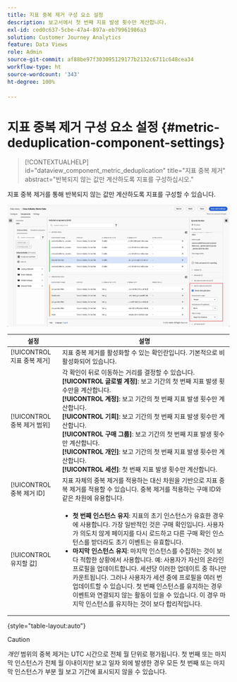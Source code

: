 ```yaml
---
title: 지표 중복 제거 구성 요소 설정
description: 보고서에서 첫 번째 지표 발생 횟수만 계산합니다.
exl-id: ced0c637-5cbe-47a4-897a-eb79961986a3
solution: Customer Journey Analytics
feature: Data Views
role: Admin
source-git-commit: af88be97f303095129177b2132c6711c648cea34
workflow-type: ht
source-wordcount: '343'
ht-degree: 100%

---
```


# 지표 중복 제거 구성 요소 설정 {#metric-deduplication-component-settings}

<!-- markdownlint-disable MD034 -->

>[!CONTEXTUALHELP]
>id="dataview_component_metric_deduplication"
>title="지표 중복 제거"
>abstract="반복되지 않는 값만 계산하도록 지표를 구성하십시오."

<!-- markdownlint-enable MD034 -->


지표 중복 제거를 통해 반복되지 않는 값만 계산하도록 지표를 구성할 수 있습니다.

![Metric deduplication](../assets/metric-deduplication.png)

| 설정 | 설명 |
| --- | --- |
| [!UICONTROL 지표 중복 제거] | 지표 중복 제거를 활성화할 수 있는 확인란입니다. 기본적으로 비활성화되어 있습니다. |
| [!UICONTROL 중복 제거 범위] | 각 확인이 뒤로 이동하는 거리를 결정할 수 있습니다.<br/>**[!UICONTROL 글로벌 계정&#x200B;]**: 보고 기간의 첫 번째 지표 발생 횟수만을 계산합니다.<br/>**[!UICONTROL 계정]**: 보고 기간의 첫 번째 지표 발생 횟수만 계산합니다.<br/>**[!UICONTROL 기회&#x200B;]**: 보고 기간의 첫 번째 지표 발생 횟수만 계산합니다.<br/>**[!UICONTROL 구매 그룹]**: 보고 기간의 첫 번째 지표 발생 횟수만 계산합니다.<br/>**[!UICONTROL 개인&#x200B;]**: 보고 기간의 첫 번째 지표 발생 횟수만 계산합니다.<br>**[!UICONTROL 세션]**: 첫 번째 지표 발생 횟수만 계산합니다.<br> |
| [!UICONTROL 중복 제거 ID] | 지표 자체의 중복 제거를 적용하는 대신 차원을 기반으로 지표 중복 제거를 적용할 수 있습니다. 중복 제거를 적용하는 구매 ID와 같은 차원에 유용합니다. |
| [!UICONTROL 유지할 값] | <ul><li>**첫 번째 인스턴스 유지**: 지표의 초기 인스턴스가 유효한 경우에 사용합니다. 가장 일반적인 것은 구매 확인입니다. 사용자가 의도치 않게 페이지를 다시 로드하고 다른 구매 확인 인스턴스를 받더라도 초기 이벤트는 유효합니다.</li><li>**마지막 인스턴스 유지**: 마지막 인스턴스를 수집하는 것이 보다 적합한 상황에서 사용합니다. 예: 사용자가 자신의 온라인 프로필을 업데이트합니다. 세션당 이러한 업데이트 중 하나만 카운트됩니다. 그러나 사용자가 세션 중에 프로필을 여러 번 업데이트할 수 있습니다. 첫 번째 인스턴스를 유지하는 경우 이벤트와 연결되지 않는 활동이 있을 수 있습니다. 이 경우 마지막 인스턴스를 유지하는 것이 보다 합리적입니다.</li></ul> |

{style="table-layout:auto"}

>[!CAUTION]
>
>_개인_ 범위의 중복 제거는 UTC 시간으로 전체 월 단위로 평가됩니다. 첫 번째 또는 마지막 인스턴스가 전체 월 이내이지만 보고 일자 외에 발생한 경우 모든 첫 번째 또는 마지막 인스턴스가 부분 월 보고 기간에 표시되지 않을 수 있습니다.
